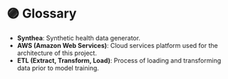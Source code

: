 # 🟣 Glossary

- **Synthea**: Synthetic health data generator.  
- **AWS (Amazon Web Services)**: Cloud services platform used for the architecture of this project.  
- **ETL (Extract, Transform, Load)**: Process of loading and transforming data prior to model training.  
